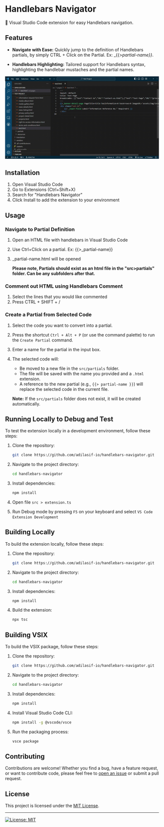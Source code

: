 # Handlebars Navigator

🚀 Visual Studio Code extension for easy Handlebars navigation.

## Features

- **Navigate with Ease:** Quickly jump to the definition of Handlebars partials, by simply CTRL + Click on the Partial. Ex: _{{>_partial-name}}_.

- **Handlebars Highlighting:** Tailored support for Handlebars syntax, highlighting the handlebar mustaches and the partial names.

![How to use.](https://raw.githubusercontent.com/adilasif-io/Handlebars-Navigator/main/images/HN-working.gif)

## Installation

1. Open Visual Studio Code
2. Go to Extensions (Ctrl+Shift+X)
3. Search for "Handlebars Navigator"
4. Click Install to add the extension to your environment

## Usage

### Navigate to Partial Definition

1. Open an HTML file with handlebars in Visual Studio Code
2. Use Ctrl+Click on a partial. Ex: {{>_partial-name}}
3. \_partial-name.html will be opened

   **Please note, Partials should exist as an html file in the "src>partials" folder. Can be any subfolders after that.**

### Comment out HTML using Handlebars Comment

1. Select the lines that you would like commented
2. Press CTRL + SHIFT + /

### Create a Partial from Selected Code

1. Select the code you want to convert into a partial.  
2. Press the shortcut `Ctrl + Alt + P` (or use the command palette) to run the `Create Partial` command.  
3. Enter a name for the partial in the input box.  
4. The selected code will:  
   - Be moved to a new file in the `src/partials` folder.  
   - The file will be saved with the name you provided and a `.html` extension.  
   - A reference to the new partial (e.g., `{{> partial-name }}`) will replace the selected code in the current file.  

   **Note:** If the `src/partials` folder does not exist, it will be created automatically.  

## Running Locally to Debug and Test

To test the extension locally in a development environment, follow these steps:

1. Clone the repository:

   ```bash
   git clone https://github.com/adilasif-io/handlebars-navigator.git
   ```

2. Navigate to the project directory:

   ```bash
   cd handlebars-navigator
   ```

3. Install dependencies:

   ```bash
   npm install
   ```

4. Open file `src > extension.ts`

5. Run Debug mode by pressing `F5` on your keyboard and select `VS Code Extension Development`

## Building Locally

To build the extension locally, follow these steps:

1. Clone the repository:

   ```bash
   git clone https://github.com/adilasif-io/handlebars-navigator.git
   ```

2. Navigate to the project directory:

   ```bash
   cd handlebars-navigator
   ```

3. Install dependencies:

   ```bash
   npm install
   ```

4. Build the extension:
   ```bash
   npx tsc
   ```

## Building VSIX

To build the VSIX package, follow these steps:

1. Clone the repository:

   ```bash
   git clone https://github.com/adilasif-io/handlebars-navigator.git
   ```

2. Navigate to the project directory:

   ```bash
   cd handlebars-navigator
   ```

3. Install dependencies:

   ```bash
   npm install
   ```

4. Install Visual Studio Code CLI:

   ```bash
   npm install -g @vscode/vsce
   ```

5. Run the packaging process:
   ```bash
   vsce package
   ```

## Contributing

Contributions are welcome! Whether you find a bug, have a feature request, or want to contribute code, please feel free to [open an issue](https://github.com/adilasif-io/handlebars-navigator/issues) or submit a pull request.

## License

This project is licensed under the [MIT License](LICENSE).

---

[![License: MIT](https://img.shields.io/badge/License-MIT-blue.svg)](https://opensource.org/licenses/MIT)
